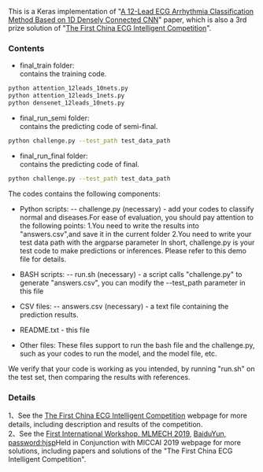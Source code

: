 This is a Keras implementation of "[A 12-Lead ECG Arrhythmia Classification Method Based on 1D Densely Connected CNN](https://link.springer.com/book/10.1007%2F978-3-030-33327-0)" paper, which is also a 3rd prize solution of "[The First China ECG Intelligent Competition](https://www.dcjingsai.com/v2/cmptDetail.html?id=277)".

### Contents

- final_train folder:  
contains the training code.
```bash
python attention_12leads_10nets.py
python attention_12leads_1nets.py
python densenet_12leads_10nets.py
```

- final_run_semi folder:  
contains the predicting code of semi-final.
```bash
python challenge.py --test_path test_data_path
```
- final_run_final folder:  
contains the predicting code of final.
```bash
python challenge.py --test_path test_data_path
```

The codes contains the following components:

* Python scripts:
   -- challenge.py (necessary) -  add your codes to classify normal and diseases.For ease of evaluation, you should pay attention to the following points:
   1.You need to write the results into "answers.csv",and save it in the current folder
   2.You need to write your test data path with the argparse parameter
   In short, challenge.py is your test code to make predictions or inferences. Please refer to this demo file for details.


* BASH scripts:
   -- run.sh (necessary) - a script calls "challenge.py" to generate "answers.csv", you can modify the --test_path parameter in this file
     
	 
* CSV files:
   -- answers.csv (necessary) - a text file containing the prediction results.

* README.txt - this file

* Other files:
     These files support to run the bash file and the challenge.py, such as your codes to run the model, and the model file, etc.

We verify that your code is working as you intended, by running "run.sh" on the test set, then comparing the results with references.

### Details
1、See the [The First China ECG Intelligent Competition](http://mdi.ids.tsinghua.edu.cn/#/) webpage for more details, including description and results of the competition.   
2、See the [First International Workshop, MLMECH 2019](https://link.springer.com/book/10.1007%2F978-3-030-33327-0), [BaiduYun, password:hjsp](https://pan.baidu.com/s/1W0ko8VbFvQwLKaf8ZRoxBA)Held in Conjunction with MICCAI 2019 webpage for more solutions, including papers and solutions of the "The First China ECG Intelligent Competition". 

